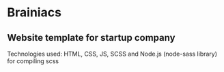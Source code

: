 # Brainiacs
## Website template for startup company
Technologies used:
HTML, CSS, JS, SCSS and Node.js (node-sass library) for compiling scss
